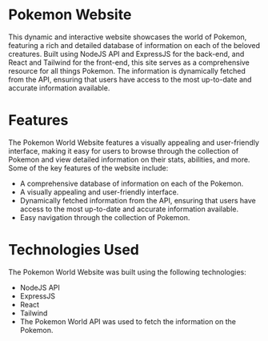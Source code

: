 # Pokemon Website

This dynamic and interactive website showcases the world of Pokemon, featuring a rich and detailed database of information on each of the beloved creatures. Built using NodeJS API and ExpressJS for the back-end, and React and Tailwind for the front-end, this site serves as a comprehensive resource for all things Pokemon. The information is dynamically fetched from the API, ensuring that users have access to the most up-to-date and accurate information available.

# Features

The Pokemon World Website features a visually appealing and user-friendly interface, making it easy for users to browse through the collection of Pokemon and view detailed information on their stats, abilities, and more. Some of the key features of the website include:

- A comprehensive database of information on each of the Pokemon.
- A visually appealing and user-friendly interface.
- Dynamically fetched information from the API, ensuring that users have access to the most up-to-date and accurate information available.
- Easy navigation through the collection of Pokemon.

# Technologies Used
The Pokemon World Website was built using the following technologies:

- NodeJS API
- ExpressJS
- React
- Tailwind
- The Pokemon World API was used to fetch the information on the Pokemon.
